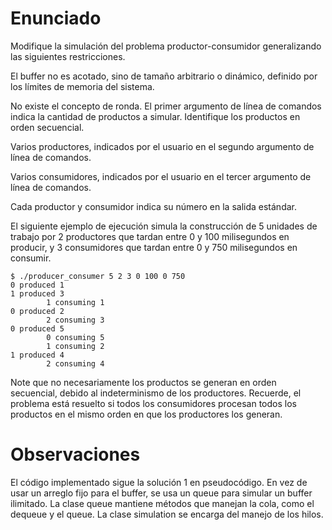 # Enunciado

Modifique la simulación del problema productor-consumidor generalizando las siguientes restricciones.

El buffer no es acotado, sino de tamaño arbitrario o dinámico, definido por los límites de memoria del sistema.

No existe el concepto de ronda. El primer argumento de línea de comandos indica la cantidad de productos a simular. Identifique los productos en orden secuencial.

Varios productores, indicados por el usuario en el segundo argumento de línea de comandos.

Varios consumidores, indicados por el usuario en el tercer argumento de línea de comandos.

Cada productor y consumidor indica su número en la salida estándar.

El siguiente ejemplo de ejecución simula la construcción de 5 unidades de trabajo por 2 productores que tardan entre 0 y 100 milisegundos en producir, y 3 consumidores que tardan entre 0 y 750 milisegundos en consumir.

````
$ ./producer_consumer 5 2 3 0 100 0 750
0 produced 1
1 produced 3
		1 consuming 1
0 produced 2
		2 consuming 3
0 produced 5
		0 consuming 5
		1 consuming 2
1 produced 4
		2 consuming 4
````

Note que no necesariamente los productos se generan en orden secuencial, debido al indeterminismo de los productores. Recuerde, el problema está resuelto si todos los consumidores procesan todos los productos en el mismo orden en que los productores los generan.

# Observaciones
El código implementado sigue la solución 1 en pseudocódigo. En vez de usar un arreglo fijo para el buffer, se usa un queue para simular un buffer ilimitado. La clase queue mantiene métodos que manejan la cola, como el dequeue y el queue. La clase simulation se encarga del manejo de los hilos.